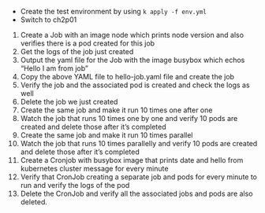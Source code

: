 - Create the test environment by using `k apply -f env.yml`
- Switch to ch2p01

1. Create a Job with an image node which prints node version and also verifies there is a pod created for this job
2. Get the logs of the job just created
3. Output the yaml file for the Job with the image busybox which echos “Hello I am from job”
4. Copy the above YAML file to hello-job.yaml file and create the job
5. Verify the job and the associated pod is created and check the logs as well
6. Delete the job we just created
7. Create the same job and make it run 10 times one after one
8. Watch the job that runs 10 times one by one and verify 10 pods are created and delete those after it’s completed
9. Create the same job and make it run 10 times parallel
10. Watch the job that runs 10 times parallelly and verify 10 pods are created and delete those after it’s completed
11. Create a Cronjob with busybox image that prints date and hello from kubernetes cluster message for every minute
12. Verify that CronJob creating a separate job and pods for every minute to run and verify the logs of the pod
13. Delete the CronJob and verify all the associated jobs and pods are also deleted.